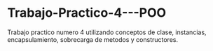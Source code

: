 # Trabajo-Practico-4---POO
Trabajo practico numero 4 utilizando conceptos de clase, instancias, encapsulamiento, sobrecarga de metodos y constructores.
